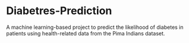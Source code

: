 # Diabetres-Prediction
A machine learning-based project to predict the likelihood of diabetes in patients using health-related data from the Pima Indians dataset.
